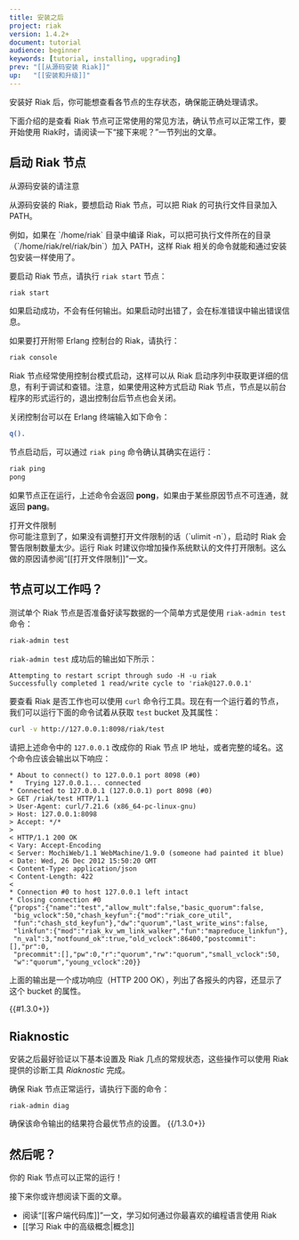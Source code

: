 ```yaml
---
title: 安装之后
project: riak
version: 1.4.2+
document: tutorial
audience: beginner
keywords: [tutorial, installing, upgrading]
prev: "[[从源码安装 Riak]]"
up:   "[[安装和升级]]"
---
```


安装好 Riak 后，你可能想查看各节点的生存状态，确保能正确处理请求。

下面介绍的是查看 Riak 节点可正常使用的常见方法，确认节点可以正常工作，要开始使用 Riak时，请阅读一下“接下来呢？”一节列出的文章。

## 启动 Riak 节点

<div class="note">
<div class="title">从源码安装的请注意</div>
<p>从源码安装的 Riak，要想启动 Riak 节点，可以把 Riak 的可执行文件目录加入 PATH。</p>
<p>例如，如果在 `/home/riak` 目录中编译 Riak，可以把可执行文件所在的目录（`/home/riak/rel/riak/bin`）加入 PATH，这样 Riak 相关的命令就能和通过安装包安装一样使用了。</p>
</div>

要启动 Riak 节点，请执行 `riak start` 节点：

```bash
riak start
```

如果启动成功，不会有任何输出。如果启动时出错了，会在标准错误中输出错误信息。

如果要打开附带 Erlang 控制台的 Riak，请执行：

```bash
riak console
```

Riak 节点经常使用控制台模式启动，这样可以从 Riak 启动序列中获取更详细的信息，有利于调试和查错。注意，如果使用这种方式启动 Riak 节点，节点是以前台程序的形式运行的，退出控制台后节点也会关闭。

关闭控制台可以在 Erlang 终端输入如下命令：

```erlang
q().
```

节点启动后，可以通过 `riak ping` 命令确认其确实在运行：

```bash
riak ping
pong
```

如果节点正在运行，上述命令会返回 **pong**，如果由于某些原因节点不可连通，就返回 **pang**。

<div class="note">
<div class="title">打开文件限制</div>
你可能注意到了，如果没有调整打开文件限制的话（`ulimit -n`），启动时 Riak 会警告限制数量太少。运行 Riak 时建议你增加操作系统默认的文件打开限制。这么做的原因请参阅“[[打开文件限制]]”一文。
</div>

## 节点可以工作吗？

测试单个 Riak 节点是否准备好读写数据的一个简单方式是使用 `riak-admin test` 命令：

```bash
riak-admin test
```

`riak-admin test` 成功后的输出如下所示：

```text
Attempting to restart script through sudo -H -u riak
Successfully completed 1 read/write cycle to 'riak@127.0.0.1'
```

要查看 Riak 是否工作也可以使用 `curl` 命令行工具。现在有一个运行着的节点，我们可以运行下面的命令试着从获取 `test` bucket 及其属性：

```bash
curl -v http://127.0.0.1:8098/riak/test
```

请把上述命令中的 `127.0.0.1` 改成你的 Riak 节点 IP 地址，或者完整的域名。这个命令应该会输出以下响应：

```text
* About to connect() to 127.0.0.1 port 8098 (#0)
*   Trying 127.0.0.1... connected
* Connected to 127.0.0.1 (127.0.0.1) port 8098 (#0)
> GET /riak/test HTTP/1.1
> User-Agent: curl/7.21.6 (x86_64-pc-linux-gnu)
> Host: 127.0.0.1:8098
> Accept: */*
>
< HTTP/1.1 200 OK
< Vary: Accept-Encoding
< Server: MochiWeb/1.1 WebMachine/1.9.0 (someone had painted it blue)
< Date: Wed, 26 Dec 2012 15:50:20 GMT
< Content-Type: application/json
< Content-Length: 422
<
* Connection #0 to host 127.0.0.1 left intact
* Closing connection #0
{"props":{"name":"test","allow_mult":false,"basic_quorum":false,
 "big_vclock":50,"chash_keyfun":{"mod":"riak_core_util",
 "fun":"chash_std_keyfun"},"dw":"quorum","last_write_wins":false,
 "linkfun":{"mod":"riak_kv_wm_link_walker","fun":"mapreduce_linkfun"},
 "n_val":3,"notfound_ok":true,"old_vclock":86400,"postcommit":[],"pr":0,
 "precommit":[],"pw":0,"r":"quorum","rw":"quorum","small_vclock":50,
 "w":"quorum","young_vclock":20}}
```

上面的输出是一个成功响应（HTTP 200 OK），列出了各报头的内容，还显示了这个 bucket 的属性。

{{#1.3.0+}}
## Riaknostic

安装之后最好验证以下基本设置及 Riak 几点的常规状态，这些操作可以使用 Riak 提供的诊断工具 *Riaknostic* 完成。

确保 Riak 节点正常运行，请执行下面的命令：

```
riak-admin diag
```
确保该命令输出的结果符合最优节点的设置。
{{/1.3.0+}}

## 然后呢？

你的 Riak 节点可以正常的运行！

接下来你或许想阅读下面的文章。

* 阅读“[[客户端代码库]]”一文，学习如何通过你最喜欢的编程语言使用 Riak
* [[学习 Riak 中的高级概念|概念]]
